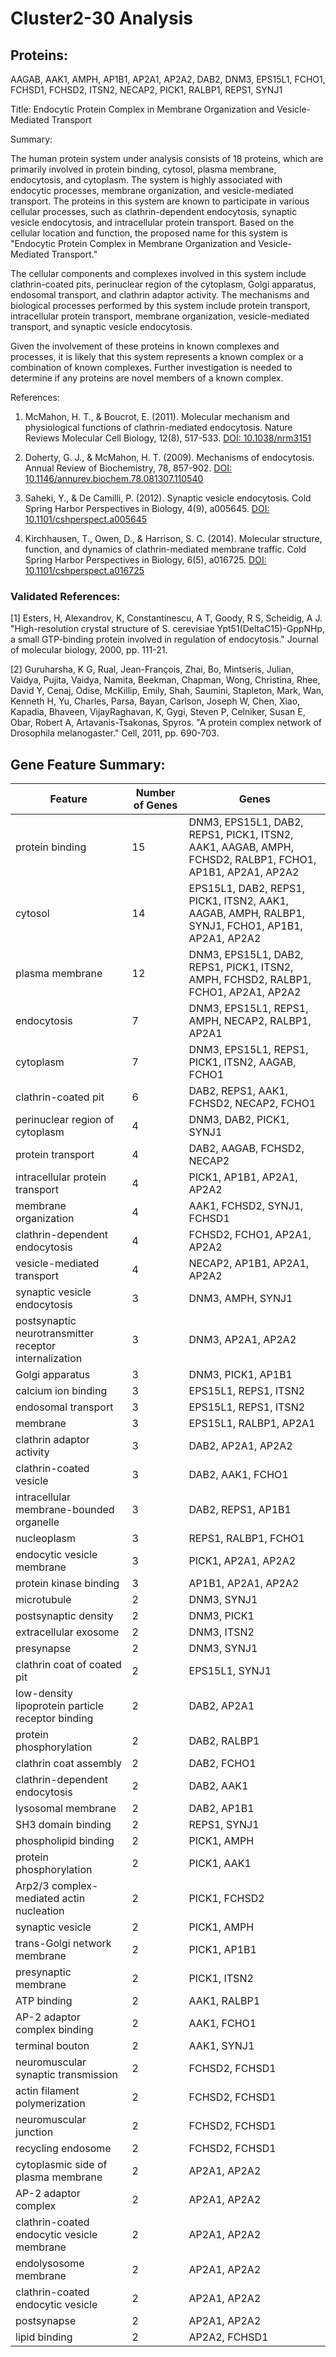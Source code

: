 # Cluster2-30 Analysis

## Proteins: 

AAGAB, AAK1, AMPH, AP1B1, AP2A1, AP2A2, DAB2, DNM3, EPS15L1, FCHO1, FCHSD1, FCHSD2, ITSN2, NECAP2, PICK1, RALBP1, REPS1, SYNJ1

Title: Endocytic Protein Complex in Membrane Organization and Vesicle-Mediated Transport

Summary:

The human protein system under analysis consists of 18 proteins, which are primarily involved in protein binding, cytosol, plasma membrane, endocytosis, and cytoplasm. The system is highly associated with endocytic processes, membrane organization, and vesicle-mediated transport. The proteins in this system are known to participate in various cellular processes, such as clathrin-dependent endocytosis, synaptic vesicle endocytosis, and intracellular protein transport. Based on the cellular location and function, the proposed name for this system is "Endocytic Protein Complex in Membrane Organization and Vesicle-Mediated Transport."

The cellular components and complexes involved in this system include clathrin-coated pits, perinuclear region of the cytoplasm, Golgi apparatus, endosomal transport, and clathrin adaptor activity. The mechanisms and biological processes performed by this system include protein transport, intracellular protein transport, membrane organization, vesicle-mediated transport, and synaptic vesicle endocytosis.

Given the involvement of these proteins in known complexes and processes, it is likely that this system represents a known complex or a combination of known complexes. Further investigation is needed to determine if any proteins are novel members of a known complex.

References:

1. McMahon, H. T., & Boucrot, E. (2011). Molecular mechanism and physiological functions of clathrin-mediated endocytosis. Nature Reviews Molecular Cell Biology, 12(8), 517-533. [DOI: 10.1038/nrm3151](https://www.nature.com/articles/nrm3151)

2. Doherty, G. J., & McMahon, H. T. (2009). Mechanisms of endocytosis. Annual Review of Biochemistry, 78, 857-902. [DOI: 10.1146/annurev.biochem.78.081307.110540](https://www.annualreviews.org/doi/10.1146/annurev.biochem.78.081307.110540)

3. Saheki, Y., & De Camilli, P. (2012). Synaptic vesicle endocytosis. Cold Spring Harbor Perspectives in Biology, 4(9), a005645. [DOI: 10.1101/cshperspect.a005645](https://cshperspectives.cshlp.org/content/4/9/a005645)

4. Kirchhausen, T., Owen, D., & Harrison, S. C. (2014). Molecular structure, function, and dynamics of clathrin-mediated membrane traffic. Cold Spring Harbor Perspectives in Biology, 6(5), a016725. [DOI: 10.1101/cshperspect.a016725](https://cshperspectives.cshlp.org/content/6/5/a016725)

### Validated References: 

[1] Esters, H, Alexandrov, K, Constantinescu, A T, Goody, R S, Scheidig, A J. "High-resolution crystal structure of S. cerevisiae Ypt51(DeltaC15)-GppNHp, a small GTP-binding protein involved in regulation of endocytosis." Journal of molecular biology, 2000, pp. 111-21.

[2] Guruharsha, K G, Rual, Jean-François, Zhai, Bo, Mintseris, Julian, Vaidya, Pujita, Vaidya, Namita, Beekman, Chapman, Wong, Christina, Rhee, David Y, Cenaj, Odise, McKillip, Emily, Shah, Saumini, Stapleton, Mark, Wan, Kenneth H, Yu, Charles, Parsa, Bayan, Carlson, Joseph W, Chen, Xiao, Kapadia, Bhaveen, VijayRaghavan, K, Gygi, Steven P, Celniker, Susan E, Obar, Robert A, Artavanis-Tsakonas, Spyros. "A protein complex network of Drosophila melanogaster." Cell, 2011, pp. 690-703.



## Gene Feature Summary: 

| Feature | Number of Genes | Genes |
| --- | --- | --- |
| protein binding | 15 | DNM3, EPS15L1, DAB2, REPS1, PICK1, ITSN2, AAK1, AAGAB, AMPH, FCHSD2, RALBP1, FCHO1, AP1B1, AP2A1, AP2A2 |
| cytosol | 14 | EPS15L1, DAB2, REPS1, PICK1, ITSN2, AAK1, AAGAB, AMPH, RALBP1, SYNJ1, FCHO1, AP1B1, AP2A1, AP2A2 |
| plasma membrane | 12 | DNM3, EPS15L1, DAB2, REPS1, PICK1, ITSN2, AMPH, FCHSD2, RALBP1, FCHO1, AP2A1, AP2A2 |
| endocytosis | 7 | DNM3, EPS15L1, REPS1, AMPH, NECAP2, RALBP1, AP2A1 |
| cytoplasm | 7 | DNM3, EPS15L1, REPS1, PICK1, ITSN2, AAGAB, FCHO1 |
| clathrin-coated pit | 6 | DAB2, REPS1, AAK1, FCHSD2, NECAP2, FCHO1 |
| perinuclear region of cytoplasm | 4 | DNM3, DAB2, PICK1, SYNJ1 |
| protein transport | 4 | DAB2, AAGAB, FCHSD2, NECAP2 |
| intracellular protein transport | 4 | PICK1, AP1B1, AP2A1, AP2A2 |
| membrane organization | 4 | AAK1, FCHSD2, SYNJ1, FCHSD1 |
| clathrin-dependent endocytosis | 4 | FCHSD2, FCHO1, AP2A1, AP2A2 |
| vesicle-mediated transport | 4 | NECAP2, AP1B1, AP2A1, AP2A2 |
| synaptic vesicle endocytosis | 3 | DNM3, AMPH, SYNJ1 |
| postsynaptic neurotransmitter receptor internalization | 3 | DNM3, AP2A1, AP2A2 |
| Golgi apparatus | 3 | DNM3, PICK1, AP1B1 |
| calcium ion binding | 3 | EPS15L1, REPS1, ITSN2 |
| endosomal transport | 3 | EPS15L1, REPS1, ITSN2 |
| membrane | 3 | EPS15L1, RALBP1, AP2A1 |
| clathrin adaptor activity | 3 | DAB2, AP2A1, AP2A2 |
| clathrin-coated vesicle | 3 | DAB2, AAK1, FCHO1 |
| intracellular membrane-bounded organelle | 3 | DAB2, REPS1, AP1B1 |
| nucleoplasm | 3 | REPS1, RALBP1, FCHO1 |
| endocytic vesicle membrane | 3 | PICK1, AP2A1, AP2A2 |
| protein kinase binding | 3 | AP1B1, AP2A1, AP2A2 |
| microtubule | 2 | DNM3, SYNJ1 |
| postsynaptic density | 2 | DNM3, PICK1 |
| extracellular exosome | 2 | DNM3, ITSN2 |
| presynapse | 2 | DNM3, SYNJ1 |
| clathrin coat of coated pit | 2 | EPS15L1, SYNJ1 |
| low-density lipoprotein particle receptor binding | 2 | DAB2, AP2A1 |
|  protein phosphorylation | 2 | DAB2, RALBP1 |
| clathrin coat assembly | 2 | DAB2, FCHO1 |
|  clathrin-dependent endocytosis | 2 | DAB2, AAK1 |
| lysosomal membrane | 2 | DAB2, AP1B1 |
| SH3 domain binding | 2 | REPS1, SYNJ1 |
| phospholipid binding | 2 | PICK1, AMPH |
| protein phosphorylation | 2 | PICK1, AAK1 |
|  Arp2/3 complex-mediated actin nucleation | 2 | PICK1, FCHSD2 |
| synaptic vesicle | 2 | PICK1, AMPH |
| trans-Golgi network membrane | 2 | PICK1, AP1B1 |
| presynaptic membrane | 2 | PICK1, ITSN2 |
| ATP binding | 2 | AAK1, RALBP1 |
| AP-2 adaptor complex binding | 2 | AAK1, FCHO1 |
| terminal bouton | 2 | AAK1, SYNJ1 |
| neuromuscular synaptic transmission | 2 | FCHSD2, FCHSD1 |
|  actin filament polymerization | 2 | FCHSD2, FCHSD1 |
| neuromuscular junction | 2 | FCHSD2, FCHSD1 |
| recycling endosome | 2 | FCHSD2, FCHSD1 |
| cytoplasmic side of plasma membrane | 2 | AP2A1, AP2A2 |
| AP-2 adaptor complex | 2 | AP2A1, AP2A2 |
| clathrin-coated endocytic vesicle membrane | 2 | AP2A1, AP2A2 |
| endolysosome membrane | 2 | AP2A1, AP2A2 |
| clathrin-coated endocytic vesicle | 2 | AP2A1, AP2A2 |
| postsynapse | 2 | AP2A1, AP2A2 |
| lipid binding | 2 | AP2A2, FCHSD1 |

